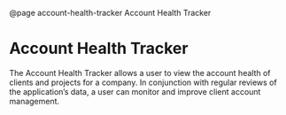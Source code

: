 @page account-health-tracker Account Health Tracker

<!--
@hide sidebar
@hide title
@hide container
@hide article
-->

<div class="home-intro">
    <h1 class="home-intro-header">Account Health Tracker</h1>
    <p class="home-intro-copy">The Account Health Tracker allows a user to view the account health of clients and projects for a company. In conjunction with regular reviews of the application’s data, a user can monitor and improve client account management.</p>
</div>